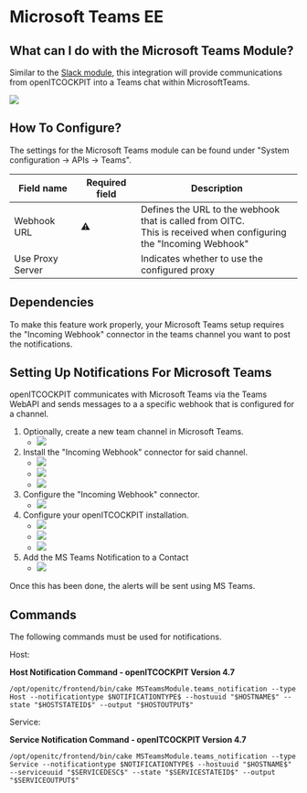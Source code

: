 # Microsoft Teams <span class="badge badge-danger badge-outlined" title="Enterprise Edition">EE</span>

## What can I do with the Microsoft Teams Module?

Similar to the [Slack module](/alerting/slack), this integration will provide communications from openITCOCKPIT into a
Teams chat within MicrosoftTeams.

![](/images/microsoft-teams/title.png)

## How To Configure?

The settings for the Microsoft Teams module can be found under "System configuration → APIs → Teams".

| Field name       | Required field | Description                                                                                                            |
|------------------|----------------|------------------------------------------------------------------------------------------------------------------------|
| Webhook URL      | :warning:      | Defines the URL to the webhook that is called from OITC. <br/>This is received when configuring the "Incoming Webhook" |
| Use Proxy Server |                | Indicates whether to use the configured proxy                                                                          |

## Dependencies

To make this feature work properly, your Microsoft Teams setup requires the "Incoming Webhook" connector in the teams
channel you want to post the notifications.

## Setting Up Notifications For Microsoft Teams

openITCOCKPIT communicates with Microsoft Teams via the Teams WebAPI and sends messages to a a specific webhook that is
configured for a channel.

1. Optionally, create a new team channel in Microsoft Teams.
    - ![](/images/microsoft-teams/channel-create.png)
2. Install the "Incoming Webhook" connector for said channel.
    - ![](/images/microsoft-teams/channel-setup.png)
    - ![](/images/microsoft-teams/connectors.png)
    - ![](/images/microsoft-teams/webhook-install.png)
3. Configure the "Incoming Webhook" connector.
    - ![](/images/microsoft-teams/webhook-setup.png)
4. Configure your openITCOCKPIT installation.
    - ![](/images/microsoft-teams/oitc-configure.png)
    - ![](/images/microsoft-teams/oitc-menu.png)
    - ![](/images/microsoft-teams/oitc-setup.png)
5. Add the MS Teams Notification to a Contact
    - ![](/images/microsoft-teams/oitc-contact.png)

Once this has been done, the alerts will be sent using MS Teams.

## Commands

The following commands must be used for notifications.

Host:

**Host Notification Command - openITCOCKPIT Version 4.7**

```plaintext
/opt/openitc/frontend/bin/cake MSTeamsModule.teams_notification --type Host --notificationtype $NOTIFICATIONTYPE$ --hostuuid "$HOSTNAME$" --state "$HOSTSTATEID$" --output "$HOSTOUTPUT$"
```

Service:

**Service Notification Command - openITCOCKPIT Version 4.7**

```plaintext
/opt/openitc/frontend/bin/cake MSTeamsModule.teams_notification --type Service --notificationtype $NOTIFICATIONTYPE$ --hostuuid "$HOSTNAME$" --serviceuuid "$SERVICEDESC$" --state "$SERVICESTATEID$" --output "$SERVICEOUTPUT$"
```
